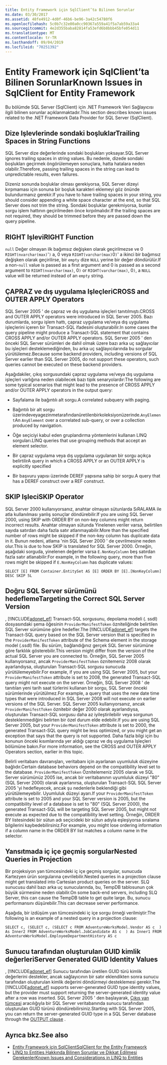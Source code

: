 ```yaml
---
title: Entity Framework için SqlClient’ta Bilinen Sorunlar
ms.date: 03/30/2017
ms.assetid: 48fe4912-4d0f-46b6-be96-3a42c54780f6
ms.openlocfilehash: 5c0b7c32e00a0cc90367a559a41f5a7ab59a33a4
ms.sourcegitcommit: 4e2d355baba82814fa53efd6b8bbb45bfe054d11
ms.translationtype: MT
ms.contentlocale: tr-TR
ms.lasthandoff: 09/04/2019
ms.locfileid: "70251392"
---
```

# <a name="known-issues-in-sqlclient-for-entity-framework"></a><span data-ttu-id="6b9ec-102">Entity Framework için SqlClient’ta Bilinen Sorunlar</span><span class="sxs-lookup"><span data-stu-id="6b9ec-102">Known Issues in SqlClient for Entity Framework</span></span>
<span data-ttu-id="6b9ec-103">Bu bölümde SQL Server (SqlClient) için .NET Framework Veri Sağlayıcısı ilgili bilinen sorunlar açıklanmaktadır.</span><span class="sxs-lookup"><span data-stu-id="6b9ec-103">This section describes known issues related to the .NET Framework Data Provider for SQL Server (SqlClient).</span></span>  
  
## <a name="trailing-spaces-in-string-functions"></a><span data-ttu-id="6b9ec-104">Dize Işlevlerinde sondaki boşluklar</span><span class="sxs-lookup"><span data-stu-id="6b9ec-104">Trailing Spaces in String Functions</span></span>  
 <span data-ttu-id="6b9ec-105">SQL Server dize değerlerinde sondaki boşlukları yoksayar.</span><span class="sxs-lookup"><span data-stu-id="6b9ec-105">SQL Server ignores trailing spaces in string values.</span></span> <span data-ttu-id="6b9ec-106">Bu nedenle, dizede sondaki boşlukları geçirmek öngörülemeyen sonuçlara, hatta hatalara neden olabilir.</span><span class="sxs-lookup"><span data-stu-id="6b9ec-106">Therefore, passing trailing spaces in the string can lead to unpredictable results, even failures.</span></span>  
  
 <span data-ttu-id="6b9ec-107">Dizeniz sonunda boşluklar olması gerekiyorsa, SQL Server dizeyi kırpmaması için sonuna bir boşluk karakteri eklemeyi göz önünde bulundurmanız gerekir.</span><span class="sxs-lookup"><span data-stu-id="6b9ec-107">If you have to have trailing spaces in your string, you should consider appending a white space character at the end, so that SQL Server does not trim the string.</span></span> <span data-ttu-id="6b9ec-108">Sondaki boşluklar gerekmiyorsa, bunlar sorgu işlem hattının geçirilmeden önce kırpılmalıdır.</span><span class="sxs-lookup"><span data-stu-id="6b9ec-108">If the trailing spaces are not required, they should be trimmed before they are passed down the query pipeline.</span></span>  
  
## <a name="right-function"></a><span data-ttu-id="6b9ec-109">RIGHT Işlevi</span><span class="sxs-lookup"><span data-stu-id="6b9ec-109">RIGHT Function</span></span>  
 <span data-ttu-id="6b9ec-110">`null` Değer olmayan ilk bağımsız değişken olarak geçirilmezse ve 0 `RIGHT(nvarchar(max)`'`)` a, 0 veya `RIGHT(varchar(max)`0`)`' a ikinci bir bağımsız değişken olarak geçirilirse, bir `empty` dize `NULL` yerine bir değer döndürülür.</span><span class="sxs-lookup"><span data-stu-id="6b9ec-110">If a non-`null` value is passed as a first argument and 0 is passed as a second argument to `RIGHT(nvarchar(max)`, 0`)` or `RIGHT(varchar(max)`, 0`)`, a `NULL` value will be returned instead of an `empty` string.</span></span>  
  
## <a name="cross-and-outer-apply-operators"></a><span data-ttu-id="6b9ec-111">ÇAPRAZ ve dış uygulama Işleçleri</span><span class="sxs-lookup"><span data-stu-id="6b9ec-111">CROSS and OUTER APPLY Operators</span></span>  
 <span data-ttu-id="6b9ec-112">SQL Server 2005 ' de çapraz ve dış uygulama işleçleri tanıtılmıştı.</span><span class="sxs-lookup"><span data-stu-id="6b9ec-112">CROSS and OUTER APPLY operators were introduced in SQL Server 2005.</span></span> <span data-ttu-id="6b9ec-113">Bazı durumlarda, sorgu işlem hattı, çapraz uygulama ve/veya dış uygulama işleçlerini içeren bir Transact-SQL ifadesini oluşturabilir.</span><span class="sxs-lookup"><span data-stu-id="6b9ec-113">In some cases the query pipeline might produce a Transact-SQL statement that contains CROSS APPLY and/or OUTER APPLY operators.</span></span> <span data-ttu-id="6b9ec-114">SQL Server 2005 ' den önceki SQL Server sürümleri de dahil olmak üzere bazı arka uç sağlayıcılar bu işleçleri desteklemediğinden, bu arka uç sağlayıcılarında bu sorgular yürütülemez.</span><span class="sxs-lookup"><span data-stu-id="6b9ec-114">Because some backend providers, including versions of SQL Server earlier than SQL Server 2005, do not support these operators, such queries cannot be executed on these backend providers.</span></span>  
  
 <span data-ttu-id="6b9ec-115">Aşağıdakiler, çıkış sorgusundaki çapraz uygulama ve/veya dış uygulama işleçleri varlığına neden olabilecek bazı tipik senaryolardır:</span><span class="sxs-lookup"><span data-stu-id="6b9ec-115">The following are some typical scenarios that might lead to the presence of CROSS APPLY and/or OUTER APPLY operators in the output query:</span></span>  
  
- <span data-ttu-id="6b9ec-116">Sayfalama ile bağıntılı alt sorgu.</span><span class="sxs-lookup"><span data-stu-id="6b9ec-116">A correlated subquery with paging.</span></span>  
  
- <span data-ttu-id="6b9ec-117">Bağıntılı bir alt sorgu üzerindeveyagezinmetarafındanüretilenbirkoleksiyonüzerinde.`AnyElement`</span><span class="sxs-lookup"><span data-stu-id="6b9ec-117">An `AnyElement` over a correlated sub-query, or over a collection produced by navigation.</span></span>  
  
- <span data-ttu-id="6b9ec-118">Öğe seçiciyi kabul eden gruplandırma yöntemlerini kullanan LINQ sorguları.</span><span class="sxs-lookup"><span data-stu-id="6b9ec-118">LINQ queries that use grouping methods that accept an element selector.</span></span>  
  
- <span data-ttu-id="6b9ec-119">Bir çapraz uygulama veya dış uygulama uygulanan bir sorgu açıkça belirtilir</span><span class="sxs-lookup"><span data-stu-id="6b9ec-119">A query in which a CROSS APPLY or an OUTER APPLY is explicitly specified</span></span>  
  
- <span data-ttu-id="6b9ec-120">Bir başvuru yapısı üzerinde DEREF yapısına sahip bir sorgu.</span><span class="sxs-lookup"><span data-stu-id="6b9ec-120">A query that has a DEREF construct over a REF construct.</span></span>  
  
## <a name="skip-operator"></a><span data-ttu-id="6b9ec-121">SKIP Işleci</span><span class="sxs-lookup"><span data-stu-id="6b9ec-121">SKIP Operator</span></span>  
 <span data-ttu-id="6b9ec-122">SQL Server 2000 kullanıyorsanız, anahtar olmayan sütunlarda SıRALAMA ile atla kullanılması yanlış sonuçlar döndürebilir.</span><span class="sxs-lookup"><span data-stu-id="6b9ec-122">If you are using SQL Server 2000, using SKIP with ORDER BY on non-key columns might return incorrect results.</span></span> <span data-ttu-id="6b9ec-123">Anahtar olmayan sütunda Yinelenen veriler varsa, belirtilen sayıda satırdan daha fazla satır atlanmayabilir.</span><span class="sxs-lookup"><span data-stu-id="6b9ec-123">More than the specified number of rows might be skipped if the non-key column has duplicate data in it.</span></span> <span data-ttu-id="6b9ec-124">Bunun nedeni, atlama 'nin SQL Server 2000 ' de çevrilmesine neden olur.</span><span class="sxs-lookup"><span data-stu-id="6b9ec-124">This is due to how SKIP is translated for SQL Server 2000.</span></span> <span data-ttu-id="6b9ec-125">Örneğin, aşağıdaki sorguda, yinelenen değerler varsa `E.NonKeyColumn` beş satırdan fazla satır atlanabilir:</span><span class="sxs-lookup"><span data-stu-id="6b9ec-125">For example, in the following query, more than five rows might be skipped if `E.NonKeyColumn` has duplicate values:</span></span>  
  
```  
SELECT [E] FROM Container.EntitySet AS [E] ORDER BY [E].[NonKeyColumn] DESC SKIP 5L  
```  
  
## <a name="targeting-the-correct-sql-server-version"></a><span data-ttu-id="6b9ec-126">Doğru SQL Server sürümünü hedefleme</span><span class="sxs-lookup"><span data-stu-id="6b9ec-126">Targeting the Correct SQL Server Version</span></span>  
 <span data-ttu-id="6b9ec-127">, [!INCLUDE[adonet_ef](../../../../../includes/adonet-ef-md.md)] Transact-SQL sorgusunu, depolama modeli (. ssdl) dosyasındaki şema öğesinin `ProviderManifestToken` özniteliğinde belirtilen SQL Server sürümüne göre hedefler.</span><span class="sxs-lookup"><span data-stu-id="6b9ec-127">The [!INCLUDE[adonet_ef](../../../../../includes/adonet-ef-md.md)] targets the Transact-SQL query based on the SQL Server version that is specified in the `ProviderManifestToken` attribute of the Schema element in the storage model (.ssdl) file.</span></span> <span data-ttu-id="6b9ec-128">Bu sürüm, bağlandığınız gerçek SQL Server sürümüne göre farklılık gösterebilir.</span><span class="sxs-lookup"><span data-stu-id="6b9ec-128">This version might differ from the version of the actual SQL Server you are connected to.</span></span> <span data-ttu-id="6b9ec-129">Örneğin, SQL Server 2005 kullanıyorsanız, ancak `ProviderManifestToken` öznitemeniz 2008 olarak ayarlandıysa, oluşturulan Transact-SQL sorgusu sunucuda yürütülemeyebilir.</span><span class="sxs-lookup"><span data-stu-id="6b9ec-129">For example, if you are using SQL Server 2005, but your `ProviderManifestToken` attribute is set to 2008, the generated Transact-SQL query might not execute on the server.</span></span> <span data-ttu-id="6b9ec-130">Örneğin, SQL Server 2008 ' de tanıtılan yeni tarih saat türlerini kullanan bir sorgu, SQL Server önceki sürümlerinde yürütülmez.</span><span class="sxs-lookup"><span data-stu-id="6b9ec-130">For example, a query that uses the new date time types that were introduced in SQL Server 2008 will not execute on earlier versions of the SQL Server.</span></span> <span data-ttu-id="6b9ec-131">SQL Server 2005 kullanıyorsanız, ancak `ProviderManifestToken` öznitebir değer 2000 olarak ayarlandıysa, oluşturulan Transact-SQL sorgusu daha az iyileştirilebilir veya sorgunun desteklenmediğini belirten bir özel durum elde edebilir.</span><span class="sxs-lookup"><span data-stu-id="6b9ec-131">If you are using SQL Server 2005, but your `ProviderManifestToken` attribute is set to 2000, the generated Transact-SQL query might be less optimized, or you might get an exception that says that the query is not supported.</span></span> <span data-ttu-id="6b9ec-132">Daha fazla bilgi için bu konunun önceki kısımlarında yer aldığı çapraz ve dış uygulama Işleçleri bölümüne bakın.</span><span class="sxs-lookup"><span data-stu-id="6b9ec-132">For more information, see the CROSS and OUTER APPLY Operators section, earlier in this topic.</span></span>  
  
 <span data-ttu-id="6b9ec-133">Belirli veritabanı davranışları, veritabanı için ayarlanan uyumluluk düzeyine bağlıdır.</span><span class="sxs-lookup"><span data-stu-id="6b9ec-133">Certain database behaviors depend on the compatibility level set to the database.</span></span> <span data-ttu-id="6b9ec-134">`ProviderManifestToken` Öznitelemeniz 2005 olarak ve SQL Server sürümünüz 2005 ise, ancak bir veritabanının uyumluluk düzeyi "80" (SQL Server 2000) olarak ayarlanırsa, oluşturulan Transact-SQL SQL Server 2005 'yi hedefleyecek, ancak şu nedenlerle beklendiği gibi yürütülemeyebilir. Uyumluluk düzeyi ayarı.</span><span class="sxs-lookup"><span data-stu-id="6b9ec-134">If your `ProviderManifestToken` attribute is set to 2005 and your SQL Server version is 2005, but the compatibility level of a database is set to "80" (SQL Server 2000), the generated Transact-SQL will be targeting SQL Server 2005, but might not execute as expected due to the compatibility level setting.</span></span> <span data-ttu-id="6b9ec-135">Örneğin, ORDER BY listesindeki bir sütun adı seçicideki bir sütun adıyla eşleşiyorsa sıralama bilgilerini kaybedebilirsiniz.</span><span class="sxs-lookup"><span data-stu-id="6b9ec-135">For example, you might lose ordering information if a column name in the ORDER BY list matches a column name in the selector.</span></span>  
  
## <a name="nested-queries-in-projection"></a><span data-ttu-id="6b9ec-136">Yansıtmada iç içe geçmiş sorgular</span><span class="sxs-lookup"><span data-stu-id="6b9ec-136">Nested Queries in Projection</span></span>  
 <span data-ttu-id="6b9ec-137">Bir projeksiyon yan tümcesindeki iç içe geçmiş sorgular, sunucuda Kartezyen ürün sorgularına çevrilebilir.</span><span class="sxs-lookup"><span data-stu-id="6b9ec-137">Nested queries in a projection clause might get translated into Cartesian product queries on the server.</span></span> <span data-ttu-id="6b9ec-138">SLQ sunucusu dahil bazı arka uç sunucularında, bu, TempDB tablosunun çok büyük sürmesine neden olabilir.</span><span class="sxs-lookup"><span data-stu-id="6b9ec-138">On some back-end servers, including SLQ Server, this can cause the TempDB table to get quite large.</span></span> <span data-ttu-id="6b9ec-139">Bu, sunucu performansını düşürebilir.</span><span class="sxs-lookup"><span data-stu-id="6b9ec-139">This can decrease server performance.</span></span>  
  
 <span data-ttu-id="6b9ec-140">Aşağıda, bir izdüşüm yan tümcesindeki iç içe sorgu örneği verilmiştir:</span><span class="sxs-lookup"><span data-stu-id="6b9ec-140">The following is an example of  a nested query in a projection clause:</span></span>  
  
```  
SELECT c, (SELECT c, (SELECT c FROM AdventureWorksModel.Vendor AS c  ) As Inner2 FROM AdventureWorksModel.JobCandidate AS c  ) As Inner1 FROM AdventureWorksModel.EmployeeDepartmentHistory AS c  
```  
  
## <a name="server-generated-guid-identity-values"></a><span data-ttu-id="6b9ec-141">Sunucu tarafından oluşturulan GUID kimlik değerleri</span><span class="sxs-lookup"><span data-stu-id="6b9ec-141">Server Generated GUID Identity Values</span></span>  
 <span data-ttu-id="6b9ec-142">, [!INCLUDE[adonet_ef](../../../../../includes/adonet-ef-md.md)] Sunucu tarafından üretilen GUID türü kimlik değerlerini destekler, ancak sağlayıcının bir satır eklendikten sonra sunucu tarafından oluşturulan kimlik değerini döndürmeyi desteklemesi gerekir.</span><span class="sxs-lookup"><span data-stu-id="6b9ec-142">The [!INCLUDE[adonet_ef](../../../../../includes/adonet-ef-md.md)] supports server-generated GUID type identity values, but the provider must support returning the server-generated identity value after a row was inserted.</span></span> <span data-ttu-id="6b9ec-143">SQL Server 2005 ' den başlayarak, [Çıkış yan tümcesi](https://go.microsoft.com/fwlink/?LinkId=169400) aracılığıyla bir SQL Server veritabanında sunucu tarafından oluşturulan GUID türünü döndürebilirsiniz.</span><span class="sxs-lookup"><span data-stu-id="6b9ec-143">Starting with SQL Server 2005, you can return the server-generated GUID type in a SQL Server database through the [OUTPUT clause](https://go.microsoft.com/fwlink/?LinkId=169400) .</span></span>  
  
## <a name="see-also"></a><span data-ttu-id="6b9ec-144">Ayrıca bkz.</span><span class="sxs-lookup"><span data-stu-id="6b9ec-144">See also</span></span>

- [<span data-ttu-id="6b9ec-145">Entity Framework için SqlClient</span><span class="sxs-lookup"><span data-stu-id="6b9ec-145">SqlClient for the Entity Framework</span></span>](sqlclient-for-the-entity-framework.md)
- [<span data-ttu-id="6b9ec-146">LINQ to Entities Hakkında Bilinen Sorunlar ve Dikkat Edilmesi Gerekenler</span><span class="sxs-lookup"><span data-stu-id="6b9ec-146">Known Issues and Considerations in LINQ to Entities</span></span>](./language-reference/known-issues-and-considerations-in-linq-to-entities.md)
